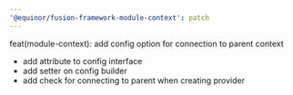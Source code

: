 ```yaml
---
'@equinor/fusion-framework-module-context': patch
---
```


feat(module-context): add config option for connection to parent context

- add attribute to config interface
- add setter on config builder
- add check for connecting to parent when creating provider

